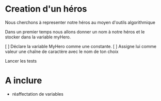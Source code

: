 # Creation d'un héros

Nous cherchons à representer notre héros au moyen d'outils algorithmique

Dans un premier temps nous allons donner un nom à notre héros et le stocker dans la variable myHero.

[ ] Déclare la variable MyHero comme une constante.
[ ] Assigne lui comme valeur une chaîne de caractère avec le nom de ton choix





Lancer les tests






# A inclure 
- réaffectation de variables